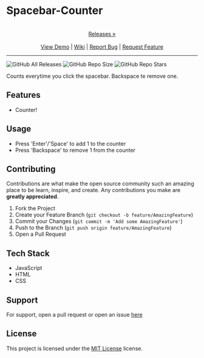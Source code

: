 
# Spacebar-Counter

<p align="center">
  <p align="center">
    <br />
    <a href="https://github.com/ScorchChamp/Spacebar-Counter/releases/">Releases &#187;</a>
    <br />
    <br />
    <a href="https://github.com/ScorchChamp/Spacebar-Counter">View Demo</a> |
    <a href="https://github.com/ScorchChamp/Spacebar-Counter/wiki">Wiki</a> |
    <a href="https://github.com/ScorchChamp/Spacebar-Counter/issues">Report Bug</a> |
    <a href="https://github.com/ScorchChamp/Spacebar-Counter/issues">Request Feature</a>
  </p>
</p>


-------------
![GitHub All Releases](https://img.shields.io/github/downloads/ScorchChamp/Spacebar-Counter/total?style=for-the-badge)
![GitHub Repo Size](https://img.shields.io/github/repo-size/ScorchChamp/Spacebar-Counter?style=for-the-badge)
![GitHub Repo Stars](https://img.shields.io/github/stars/ScorchChamp/Spacebar-Counter?style=for-the-badge)



Counts everytime you click the spacebar. Backspace te remove one.

## Features

 - Counter!

## Usage

- Press 'Enter'/'Space' to add 1 to the counter 
- Press 'Backspace' to remove 1 from the counter

## Contributing

Contributions are what make the open source community such an amazing place to be learn, inspire, and create. Any contributions you make are **greatly appreciated**.

1. Fork the Project
2. Create your Feature Branch (`git checkout -b feature/AmazingFeature`)
3. Commit your Changes (`git commit -m 'Add some AmazingFeature'`)
4. Push to the Branch (`git push origin feature/AmazingFeature`)
5. Open a Pull Request


## Tech Stack

 - JavaScript
 - HTML
 - CSS

## Support

For support, open a pull request or open an issue [here](https://github.com/ScorchChamp/Spacebar-Counter/issues/new)

## License

This project is licensed under the <a href="https://api.github.com/licenses/mit}">MIT License</a> license.
        